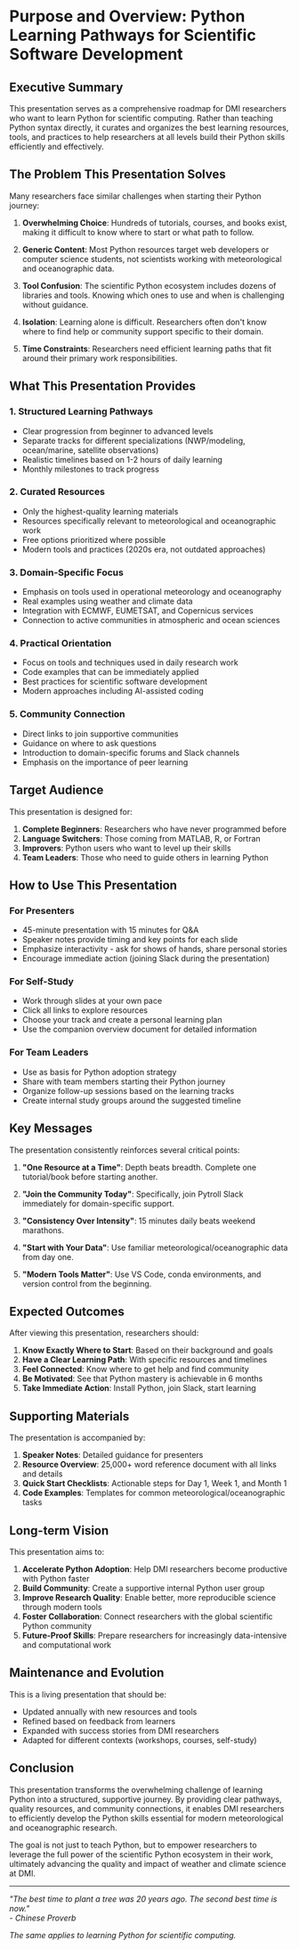 # Purpose and Overview: Python Learning Pathways for Scientific Software Development

## Executive Summary

This presentation serves as a comprehensive roadmap for DMI researchers who want to learn Python for scientific computing. Rather than teaching Python syntax directly, it curates and organizes the best learning resources, tools, and practices to help researchers at all levels build their Python skills efficiently and effectively.

## The Problem This Presentation Solves

Many researchers face similar challenges when starting their Python journey:

1. **Overwhelming Choice**: Hundreds of tutorials, courses, and books exist, making it difficult to know where to start or what path to follow.

2. **Generic Content**: Most Python resources target web developers or computer science students, not scientists working with meteorological and oceanographic data.

3. **Tool Confusion**: The scientific Python ecosystem includes dozens of libraries and tools. Knowing which ones to use and when is challenging without guidance.

4. **Isolation**: Learning alone is difficult. Researchers often don't know where to find help or community support specific to their domain.

5. **Time Constraints**: Researchers need efficient learning paths that fit around their primary work responsibilities.

## What This Presentation Provides

### 1. **Structured Learning Pathways**
- Clear progression from beginner to advanced levels
- Separate tracks for different specializations (NWP/modeling, ocean/marine, satellite observations)
- Realistic timelines based on 1-2 hours of daily learning
- Monthly milestones to track progress

### 2. **Curated Resources**
- Only the highest-quality learning materials
- Resources specifically relevant to meteorological and oceanographic work
- Free options prioritized where possible
- Modern tools and practices (2020s era, not outdated approaches)

### 3. **Domain-Specific Focus**
- Emphasis on tools used in operational meteorology and oceanography
- Real examples using weather and climate data
- Integration with ECMWF, EUMETSAT, and Copernicus services
- Connection to active communities in atmospheric and ocean sciences

### 4. **Practical Orientation**
- Focus on tools and techniques used in daily research work
- Code examples that can be immediately applied
- Best practices for scientific software development
- Modern approaches including AI-assisted coding

### 5. **Community Connection**
- Direct links to join supportive communities
- Guidance on where to ask questions
- Introduction to domain-specific forums and Slack channels
- Emphasis on the importance of peer learning

## Target Audience

This presentation is designed for:

1. **Complete Beginners**: Researchers who have never programmed before
2. **Language Switchers**: Those coming from MATLAB, R, or Fortran
3. **Improvers**: Python users who want to level up their skills
4. **Team Leaders**: Those who need to guide others in learning Python

## How to Use This Presentation

### For Presenters
- 45-minute presentation with 15 minutes for Q&A
- Speaker notes provide timing and key points for each slide
- Emphasize interactivity - ask for shows of hands, share personal stories
- Encourage immediate action (joining Slack during the presentation)

### For Self-Study
- Work through slides at your own pace
- Click all links to explore resources
- Choose your track and create a personal learning plan
- Use the companion overview document for detailed information

### For Team Leaders
- Use as basis for Python adoption strategy
- Share with team members starting their Python journey
- Organize follow-up sessions based on the learning tracks
- Create internal study groups around the suggested timeline

## Key Messages

The presentation consistently reinforces several critical points:

1. **"One Resource at a Time"**: Depth beats breadth. Complete one tutorial/book before starting another.

2. **"Join the Community Today"**: Specifically, join Pytroll Slack immediately for domain-specific support.

3. **"Consistency Over Intensity"**: 15 minutes daily beats weekend marathons.

4. **"Start with Your Data"**: Use familiar meteorological/oceanographic data from day one.

5. **"Modern Tools Matter"**: Use VS Code, conda environments, and version control from the beginning.

## Expected Outcomes

After viewing this presentation, researchers should:

1. **Know Exactly Where to Start**: Based on their background and goals
2. **Have a Clear Learning Path**: With specific resources and timelines
3. **Feel Connected**: Know where to get help and find community
4. **Be Motivated**: See that Python mastery is achievable in 6 months
5. **Take Immediate Action**: Install Python, join Slack, start learning

## Supporting Materials

The presentation is accompanied by:

1. **Speaker Notes**: Detailed guidance for presenters
2. **Resource Overview**: 25,000+ word reference document with all links and details
3. **Quick Start Checklists**: Actionable steps for Day 1, Week 1, and Month 1
4. **Code Examples**: Templates for common meteorological/oceanographic tasks

## Long-term Vision

This presentation aims to:

1. **Accelerate Python Adoption**: Help DMI researchers become productive with Python faster
2. **Build Community**: Create a supportive internal Python user group
3. **Improve Research Quality**: Enable better, more reproducible science through modern tools
4. **Foster Collaboration**: Connect researchers with the global scientific Python community
5. **Future-Proof Skills**: Prepare researchers for increasingly data-intensive and computational work

## Maintenance and Evolution

This is a living presentation that should be:
- Updated annually with new resources and tools
- Refined based on feedback from learners
- Expanded with success stories from DMI researchers
- Adapted for different contexts (workshops, courses, self-study)

## Conclusion

This presentation transforms the overwhelming challenge of learning Python into a structured, supportive journey. By providing clear pathways, quality resources, and community connections, it enables DMI researchers to efficiently develop the Python skills essential for modern meteorological and oceanographic research.

The goal is not just to teach Python, but to empower researchers to leverage the full power of the scientific Python ecosystem in their work, ultimately advancing the quality and impact of weather and climate science at DMI.

---

*"The best time to plant a tree was 20 years ago. The second best time is now."*  
*- Chinese Proverb*

*The same applies to learning Python for scientific computing.*